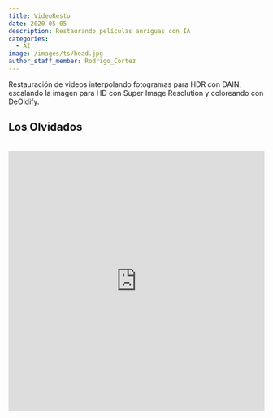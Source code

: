 ```yaml
---
title: VideoResto
date: 2020-05-05
description: Restaurando películas anriguas con IA
categories:
  - AI
image: /images/ts/head.jpg
author_staff_member: Rodrigo_Cortez
---
```


Restauración de videos interpolando fotogramas para HDR con DAIN, escalando la imagen para HD con Super Image Resolution y coloreando con DeOldify.

## Los Olvidados
<br>
<iframe width="100%" height="512" src="https://www.youtube.com/embed/3LH0jQdNATg" frameborder="0" allow="accelerometer; autoplay; clipboard-write; encrypted-media; gyroscope; picture-in-picture" allowfullscreen></iframe>